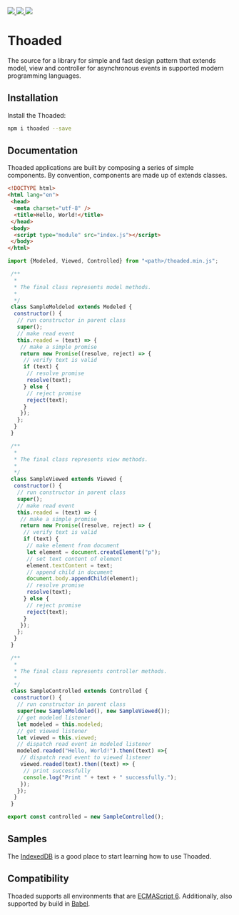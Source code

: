 <p>
 <a href="https://www.npmjs.com/package/thoaded" alt="Thoaded on Npm">
  <img src="https://img.shields.io/npm/v/thoaded.svg" />
 </a>
 <a href="https://travis-ci.org/walberbeltrame/thoaded" alt="Thoaded on TravisCI">
  <img src="https://travis-ci.org/walberbeltrame/thoaded.svg" />
 </a>
 <a href="http://opensource.org/licenses/MIT" alt="MIT License">
  <img src="https://img.shields.io/github/license/walberbeltrame/thoaded.svg" />
 </a>
</p>

# Thoaded
The source for a library for simple and fast design pattern that extends model, view and controller for asynchronous events in supported modern programming languages.

## Installation
Install the Thoaded:
```bash
npm i thoaded --save
```

## Documentation
Thoaded applications are built by composing a series of simple components. By convention, components are made up of extends classes.
```html
<!DOCTYPE html>
<html lang="en">
 <head>
  <meta charset="utf-8" />
  <title>Hello, World!</title>
 </head>
 <body>
  <script type="module" src="index.js"></script>
 </body>
</html>
```
```javascript
import {Modeled, Viewed, Controlled} from "<path>/thoaded.min.js";

 /**
  * 
  * The final class represents model methods.
  * 
  */
 class SampleMoldeled extends Modeled {
  constructor() {
   // run constructor in parent class
   super();
   // make read event
   this.readed = (text) => {
    // make a simple promise
    return new Promise((resolve, reject) => {
     // verify text is valid
     if (text) {
      // resolve promise
      resolve(text);
     } else {
      // reject promise
      reject(text);
     }
    });
   };
  }
 }

 /**
  * 
  * The final class represents view methods.
  * 
  */
 class SampleViewed extends Viewed {
  constructor() {
   // run constructor in parent class
   super();
   // make read event
   this.readed = (text) => {
    // make a simple promise
    return new Promise((resolve, reject) => {
     // verify text is valid
     if (text) {
      // make element from document
      let element = document.createElement("p");
      // set text content of element
      element.textContent = text;
      // append child in document
      document.body.appendChild(element);
      // resolve promise
      resolve(text);
     } else {
      // reject promise
      reject(text);
     }
    });
   };
  }
 }

 /**
  * 
  * The final class represents controller methods.
  * 
  */
 class SampleControlled extends Controlled {
  constructor() {
   // run constructor in parent class
   super(new SampleMoldeled(), new SampleViewed());
   // get modeled listener
   let modeled = this.modeled;
   // get viewed listener
   let viewed = this.viewed;
   // dispatch read event in modeled listener
   modeled.readed("Hello, World!").then((text) =>{
    // dispatch read event to viewed listener
    viewed.readed(text).then((text) => {
     // print successfully 
     console.log("Print " + text + " successfully.");
    });
   });
  }
 }

export const controlled = new SampleControlled();
```

## Samples
The [IndexedDB](http://walberbeltrame.github.io/thoaded/javascript/samples/indexeddb/) is a good place to start learning how to use Thoaded.

## Compatibility
Thoaded supports all environments that are [ECMAScript 6](https://ecma-international.org/). Additionally, also supported by build in [Babel](https://babeljs.io/).